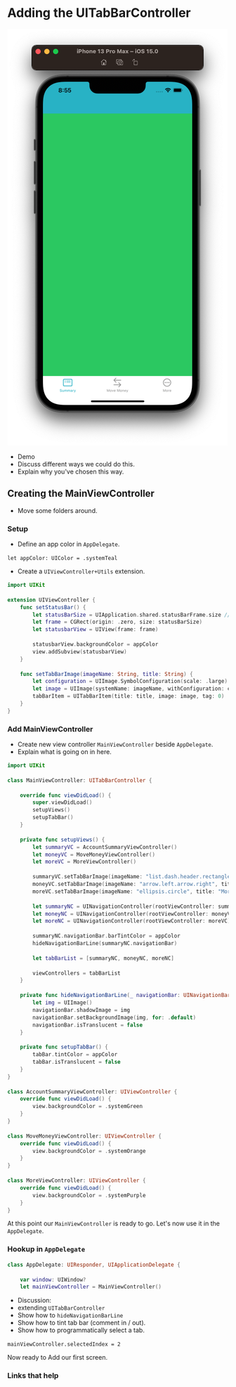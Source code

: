 # Adding the UITabBarController

![](images/0.png)

- Demo
- Discuss different ways we could do this.
- Explain why you've chosen this way.

## Creating the MainViewController

- Move some folders around.

### Setup

- Define an app color in `AppDelegate`.

`let appColor: UIColor = .systemTeal`

- Create a `UIViewController+Utils` extension.

```swift
import UIKit

extension UIViewController {
    func setStatusBar() {
        let statusBarSize = UIApplication.shared.statusBarFrame.size // deprecated but OK
        let frame = CGRect(origin: .zero, size: statusBarSize)
        let statusbarView = UIView(frame: frame)

        statusbarView.backgroundColor = appColor
        view.addSubview(statusbarView)
    }
    
    func setTabBarImage(imageName: String, title: String) {
        let configuration = UIImage.SymbolConfiguration(scale: .large)
        let image = UIImage(systemName: imageName, withConfiguration: configuration)
        tabBarItem = UITabBarItem(title: title, image: image, tag: 0)
    }
}
```

### Add MainViewController

- Create new view controller `MainViewController` beside `AppDelegate`.
- Explain what is going on in here.

```swift
import UIKit

class MainViewController: UITabBarController {

    override func viewDidLoad() {
        super.viewDidLoad()
        setupViews()
        setupTabBar()
    }

    private func setupViews() {
        let summaryVC = AccountSummaryViewController()
        let moneyVC = MoveMoneyViewController()
        let moreVC = MoreViewController()

        summaryVC.setTabBarImage(imageName: "list.dash.header.rectangle", title: "Summary")
        moneyVC.setTabBarImage(imageName: "arrow.left.arrow.right", title: "Move Money")
        moreVC.setTabBarImage(imageName: "ellipsis.circle", title: "More")

        let summaryNC = UINavigationController(rootViewController: summaryVC)
        let moneyNC = UINavigationController(rootViewController: moneyVC)
        let moreNC = UINavigationController(rootViewController: moreVC)

        summaryNC.navigationBar.barTintColor = appColor
        hideNavigationBarLine(summaryNC.navigationBar)
        
        let tabBarList = [summaryNC, moneyNC, moreNC]

        viewControllers = tabBarList
    }
    
    private func hideNavigationBarLine(_ navigationBar: UINavigationBar) {
        let img = UIImage()
        navigationBar.shadowImage = img
        navigationBar.setBackgroundImage(img, for: .default)
        navigationBar.isTranslucent = false
    }
    
    private func setupTabBar() {
        tabBar.tintColor = appColor
        tabBar.isTranslucent = false
    }
}

class AccountSummaryViewController: UIViewController {
    override func viewDidLoad() {
        view.backgroundColor = .systemGreen
    }
}

class MoveMoneyViewController: UIViewController {
    override func viewDidLoad() {
        view.backgroundColor = .systemOrange
    }
}

class MoreViewController: UIViewController {
    override func viewDidLoad() {
        view.backgroundColor = .systemPurple
    }
}
```

At this point our `MainViewController` is ready to go. Let's now use it in the `AppDelegate`.

### Hookup in `AppDelegate`

```swift
class AppDelegate: UIResponder, UIApplicationDelegate {
    
    var window: UIWindow?
    let mainViewController = MainViewController()
```

- Discussion:
 - extending `UITabBarController` 
 - Show how to `hideNavigationBarLine`
 - Show how to tint tab bar (comment in / out).
 - Show how to programmatically select a tab.

 `mainViewController.selectedIndex = 2`

Now ready to Add our first screen.

### Links that help



